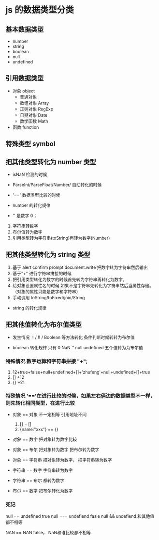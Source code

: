 # js 的数据类型分类
## 基本数据类型
- number
- string
- boolean
- null
- undefined
## 引用数据类型
- 对象 object
    - 普通对象
    - 数组对象 Array
    - 正则对象 RegExp
    - 日期对象 Date 
    - 数学函数 Math
- 函数 function

## 特殊类型 symbol

## 把其他类型转化为 number 类型

- isNaN 检测的时候

- ParseInt/ParseFloat/Number/ 自动转化的时候

- '==' 数据类型比较的时候

- number 的转化规律 
* '' 是数字 0；
1. 字符串转数字
2. 布尔值转为数字
3. 引用类型转为字符串(toString)再转为数字(Number)

## 把其他类型转化为 string 类型
1. 基于 alert confirm prompt document.write 把数字转为字符串然后输出
2. 基于"+" 进行字符串拼接的时候
3. 把引用类型转化为数字的时候首先转为字符串再转化为数字。
4. 给对象设置属性名的时候 如果不是字符串先转化为字符串然后当属性存储。（对象的属性只能是数字和字符串）
5. 手动调用 toString/toFixed/join/String

- string 的转化规律 


## 把其他值转化为布尔值类型
- 发生情况
 ！/ !! / Boolean 等方法转化
 条件判断时候转转为布尔值


- boolean 转化规律
 只有 0 NaN '' null undefined 五个值转为为布尔值


### 特殊情况 数字运算和字符串拼接 "+";
1. 12+true+false+null+undefined+[]+'zhufeng'+null+undefined+[]+true
2. [] +12
3. {} +21
### 特殊情况 '=='在进行比较的时候，如果左右俩边的数据类型不一样，则先转化相同类型，在进行比较
- 对象 == 对象 不一定相等 引用地址不同

    1. [] = []
    2. {name:"xxx"} == {} 
- 对象 == 数字 把对象转为数字比较

- 对象 == 布尔 把对象转为数字 把布尔转为数字

- 对象 == 字符串 把对象转为数字， 把字符串转为数字

- 字符串 == 数字 字符串转为数字

- 字符串 == 布尔 都转为数字

- 布尔 == 数字 把布尔转化为数字


### 死记
null == undefined true
null === undefiend fasle
null && undefiend 和其他值都不相等

NAN == NAN false， NaN和谁比较都不相等








